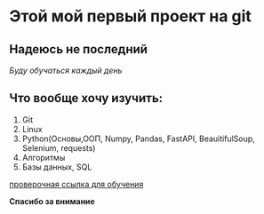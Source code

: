 # Этой мой первый проект на git
## Надеюсь не последний

*Буду обучаться каждый день*


## Что вообще хочу изучить:

1. Git
2. Linux
3. Python(Основы,ООП, Numpy, Pandas, FastAPI, BeauitifulSoup, Selenium, requests)
4. Алгоритмы
5. Базы данных, SQL


[проверочная ссылка для обучения](https://numpy.org/doc/stable/user/index.html "NumPy Guide")


**Спасибо за внимание**